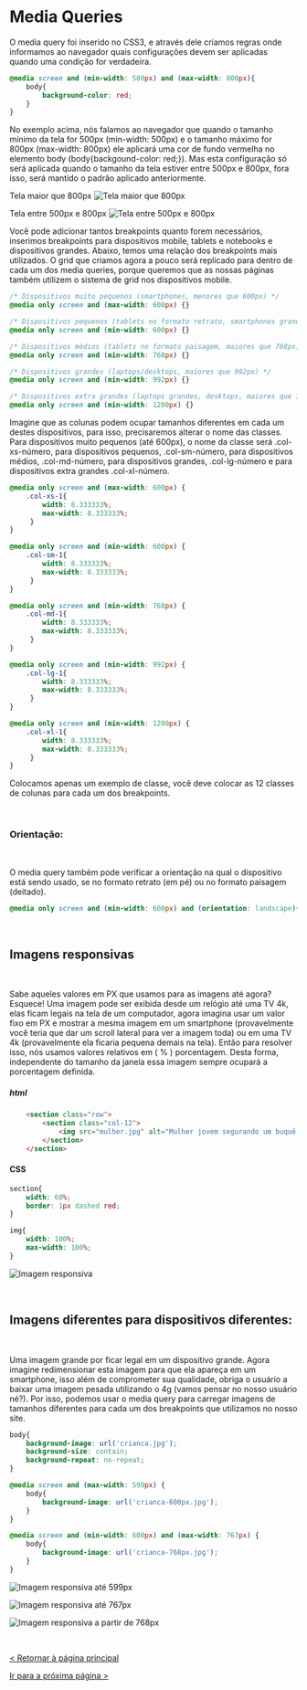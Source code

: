 # Media Queries


O media query foi inserido no CSS3, e através dele criamos regras onde informamos ao navegador quais configurações devem ser aplicadas quando uma condição for verdadeira.

```css
@media screen and (min-width: 500px) and (max-width: 800px){
    body{
        background-color: red;
    }
}
```

No exemplo acima, nós falamos ao navegador que quando o tamanho mínimo da tela for 500px (min-width: 500px) e o tamanho máximo for 800px (max-width: 800px) ele aplicará uma cor de fundo vermelha no elemento body (body{backgound-color: red;}).  Mas esta configuração só será aplicada quando o tamanho da tela estiver entre 500px e 800px, fora isso, será mantido o padrão aplicado anteriormente.
  
  
Tela maior que 800px
![Tela maior que 800px](imagens/800px.png)
  
  
Tela entre 500px e 800px
![Tela entre 500px e 800px](imagens/500px.png) 
  
  
Você pode adicionar tantos breakpoints quanto forem necessários, inserimos breakpoints para dispositivos mobile, tablets e notebooks e dispositivos grandes.
Abaixo, temos uma relação dos breakpoints mais utilizados. O grid que criamos agora a pouco será replicado para dentro de cada um dos media queries, porque queremos que as nossas páginas também utilizem o sistema de grid nos dispositivos mobile. 

```css
/* Dispositivos muito pequenos (smartphones, menores que 600px) */
@media only screen and (max-width: 600px) {} 

/* Dispositivos pequenos (tablets no formato retrato, smartphones grandes, maiores que 600px ) */
@media only screen and (min-width: 600px) {} 

/* Dispositivos médios (tablets no formato paisagem, maiores que 768px) */
@media only screen and (min-width: 768px) {} 

/* Dispositivos grandes (laptops/desktops, maiores que 992px) */
@media only screen and (min-width: 992px) {} 

/* Dispositivos extra grandes (laptops grandes, desktops, maiores que 1200px) */
@media only screen and (min-width: 1200px) {}
```
  
  
Imagine que as colunas podem ocupar tamanhos diferentes em cada um destes dispositivos, para isso, precisaremos alterar o nome das classes. Para dispositivos muito pequenos (até 600px), o nome da classe será .col-xs-número, para dispositivos pequenos, .col-sm-número, para dispositivos médios, .col-md-número,  para dispositivos grandes, .col-lg-número e para dispositivos extra grandes .col-xl-número.

```css
@media only screen and (max-width: 600px) {
    .col-xs-1{ 
        width: 8.333333%;
        max-width: 8.333333%;
     }
}

@media only screen and (min-width: 600px) {
    .col-sm-1{ 
        width: 8.333333%;
        max-width: 8.333333%;
     }
}

@media only screen and (min-width: 768px) {
    .col-md-1{ 
        width: 8.333333%;
        max-width: 8.333333%;
     }
}

@media only screen and (min-width: 992px) {
    .col-lg-1{ 
        width: 8.333333%;
        max-width: 8.333333%;
     }
}

@media only screen and (min-width: 1200px) {
    .col-xl-1{ 
        width: 8.333333%;
        max-width: 8.333333%;
     }
}
```

Colocamos apenas um exemplo de classe, você deve colocar as 12 classes de colunas para cada um dos breakpoints.
  
  
&nbsp;
  
  
### Orientação:
  
  
&nbsp;
  
  
O media query também pode verificar a orientação na qual o dispositivo está sendo usado, se no formato retrato (em pé) ou no formato paisagem (deitado).

```css
@media only screen and (min-width: 600px) and (orientation: landscape){}
```
  
  
&nbsp;
  
  
## Imagens responsivas
  
  
&nbsp;
  
  
Sabe aqueles valores em PX que usamos para as imagens até agora? Esquece! Uma imagem pode ser exibida desde um relógio até uma TV 4k, elas ficam legais na tela de um computador, agora imagina usar um valor fixo em PX e mostrar a mesma imagem em um smartphone (provavelmente você teria que dar um scroll lateral para ver a imagem toda) ou em uma TV 4k (provavelmente ela ficaria pequena demais na tela). Então para resolver isso, nós usamos valores relativos em ( % ) porcentagem. Desta forma, independente do tamanho da janela essa imagem sempre ocupará a porcentagem definida.

##### html

```html
    <section class="row">
        <section class="col-12">
            <img src="mulher.jpg" alt="Mulher jovem segurando um buquê de flores e sorrindo">
        </section>
    </section>
```

#### CSS

```css
section{
    width: 60%;
    border: 1px dashed red;
}

img{
    width: 100%;
    max-width: 100%;
}
```
  
  
![Imagem responsiva](imagens/imagem_responsiva.png)

  
  
&nbsp;
  
  
## Imagens diferentes para dispositivos diferentes:
  
  
&nbsp;
  
  
Uma imagem grande por ficar legal em um dispositivo grande. Agora imagine redimensionar esta imagem para que ela apareça em um smartphone, isso além de comprometer sua qualidade, obriga o usuário a baixar uma imagem pesada utilizando o 4g (vamos pensar no nosso usuário né?).
Por isso, podemos usar o media query para carregar imagens de tamanhos diferentes para cada um dos breakpoints que utilizamos no nosso site.

```css
body{
    background-image: url('crianca.jpg');
    background-size: contain;
    background-repeat: no-repeat;
}

@media screen and (max-width: 599px) {
    body{
        background-image: url('crianca-600px.jpg');
    }
} 

@media screen and (min-width: 600px) and (max-width: 767px) {
    body{
        background-image: url('crianca-768px.jpg');
    }
} 
```

![Imagem responsiva até 599px](imagens/criança1.png)
  
  
![Imagem responsiva até 767px](imagens/criança2.png)
  
  
![Imagem responsiva a partir de 768px](imagens/criança2.png)

  
  
&nbsp;
  
  
[< Retornar à página principal](../README.md)
  
  
[Ir para a próxima página >](21-Facilitando-a-vida-com-flexbox.md)
